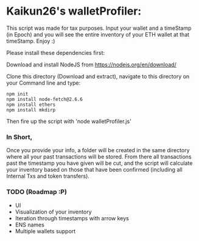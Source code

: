 # Kaikun26's walletProfiler:

This script was made for tax purposes. Input your wallet and a timeStamp (in Epoch) and you will see the entire inventory of your ETH wallet at that timeStamp. Enjoy :)

Please install these dependencies first:

Download and install NodeJS from https://nodejs.org/en/download/

Clone this directory (Download and extract), navigate to this directory on your Command line and type:

```
npm init
npm install node-fetch@2.6.6
npm install ethers
npm install mkdirp
````

Then fire up the script with 'node walletProfiler.js'

### In Short, 
Once you provide your info, a folder will be created in the same directory where all your past transactions will be stored. From there all transactions past the timestamp you have given will be cut, and the script will calculate your inventory based on those that have been confirmed (including all Internal Txs and token transfers).

### TODO (Roadmap :P)
- UI
- Visualization of your inventory
- Iteration through timestamps with arrow keys
- ENS names
- Multiple wallets support
